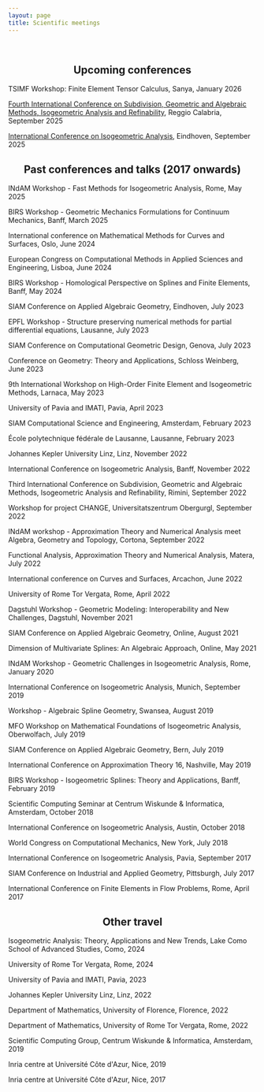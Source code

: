```yaml
---
layout: page
title: Scientific meetings
---
```

<!--<h2 class="message" align="center">Organization</h2>

* Unstructured Spline Technologies (minisymposium)
<br>
[International conference on Isogeometric Analysis](http://iga2020.usacm.org), Banff, (postponed to) November 6-10, 2022
<br>
D. Toshniwal, Y.J. Zhang, G. Elber, J. Peters, X. Wei
* Advances in Isogeometric Analysis and Applications (minisymposium)
<br>
International conference on Curves and Surface, Arcachon, June 20-24, 2022
<br>
D. Toshniwal, X. Wei, Y.J. Zhang
* Multivariate Splines: Theory and Applications (minisymposium)
<br>
[International conference on Approximation Theory and Beyond](https://my.vanderbilt.edu/nashville2020/), Nashville, (postponed to) May 16-19, 2022
<br>
H. Speleers, D. Toshniwal, M. DiPasquale
* Isogeometric Spline Techniques on Complex Geometries (minisymposium)
<br>
[US National Congress on Computational Mechanics](http://16.usnccm.org/), Chicago, July 25-29, 2021
<br>
X. Wei, D. Toshniwal, Y.J. Zhang
* Isogeometric Spline Techniques on Complex Geometries (minisymposium)
<br>
[World Congress on Computational Mechanics](https://www.wccm-eccomas2020.org/), Paris, (cancelled) July 19-24, 2020
<br> 
X. Wei, T. Takacs, D. Toshniwal, Y.J. Zhang, H. Speleers, C. Manni, J. Peters

<h2 class="message" align="center">Participation (since 2017)</h2>-->
<br>


<h2 class="message" align="center">Upcoming conferences</h2>

TSIMF Workshop: Finite Element Tensor Calculus, Sanya, January 2026

[Fourth International Conference on Subdivision, Geometric and Algebraic Methods, Isogeometric Analysis and Refinability](https://smart2025.unirc.it/), Reggio Calabria, September 2025

[International Conference on Isogeometric Analysis](https://iga2025.cimne.com/), Eindhoven, September 2025

<h2 class="message" align="center">Past conferences and talks (2017 onwards)</h2>

INdAM Workshop - Fast Methods for Isogeometric Analysis, Rome, May 2025 

BIRS Workshop - Geometric Mechanics Formulations for Continuum Mechanics, Banff, March 2025

International conference on Mathematical Methods for Curves and Surfaces, Oslo, June 2024 

European Congress on Computational Methods in Applied Sciences and Engineering, Lisboa, June 2024

BIRS Workshop - Homological Perspective on Splines and Finite Elements, Banff, May 2024

SIAM Conference on Applied Algebraic Geometry, Eindhoven, July 2023

EPFL Workshop - Structure preserving numerical methods for partial differential equations, Lausanne, July 2023

SIAM Conference on Computational Geometric Design, Genova, July 2023

Conference on Geometry: Theory and Applications, Schloss Weinberg, June 2023
<!--(http://www.ag.jku.at/conferences/cgta2023/index.shtml)-->

9th International Workshop on High-Order Finite Element and Isogeometric Methods, Larnaca, May 2023
<!--(https://cyprusconferences.org/hofeim2023/)-->

<!--[International Conference on Approximation Theory and Beyond](https://my.vanderbilt.edu/nashville2023/), Nashville, (postponed to) May 2023-->

University of Pavia and IMATI, Pavia, April 2023

SIAM Computational Science and Engineering, Amsterdam, February 2023
<!--(https://www.siam.org/conferences/cm/conference/cse23)-->

École polytechnique fédérale de Lausanne, Lausanne, February 2023

Johannes Kepler University Linz, Linz, November 2022

International Conference on Isogeometric Analysis, Banff, November 2022
<!--http://iga2022.usacm.org/)-->

Third International Conference on Subdivision, Geometric and Algebraic Methods, Isogeometric Analysis and Refinability, Rimini, September 2022
<!--https://events.unibo.it/smart2022)-->

Workshop for project CHANGE, Universitatszentrum Obergurgl, September 2022

<!--[INdAM workshop - Approximation Theory and Numerical Analysis meet Algebra, Geometry and Topology](https://sites.google.com/view/splinescortona2022/home), Cortona, September 2022-->
INdAM workshop - Approximation Theory and Numerical Analysis meet Algebra, Geometry and Topology, Cortona, September 2022

Functional Analysis, Approximation Theory and Numerical Analysis, Matera, July 2022

International conference on Curves and Surfaces, Arcachon, June 2022

University of Rome Tor Vergata, Rome, April 2022

Dagstuhl Workshop - Geometric Modeling: Interoperability and New Challenges, Dagstuhl, November 2021

SIAM Conference on Applied Algebraic Geometry, Online, August 2021

Dimension of Multivariate Splines: An Algebraic Approach, Online, May 2021

INdAM Workshop - Geometric Challenges in Isogeometric Analysis, Rome, January 2020

International Conference on Isogeometric Analysis, Munich, September 2019

Workshop - Algebraic Spline Geometry, Swansea, August 2019

MFO Workshop on Mathematical Foundations of Isogeometric Analysis, Oberwolfach, July 2019

SIAM Conference on Applied Algebraic Geometry, Bern, July 2019

International Conference on Approximation Theory 16, Nashville, May 2019

BIRS Workshop - Isogeometric Splines: Theory and Applications, Banff, February 2019

Scientific Computing Seminar at Centrum Wiskunde & Informatica, Amsterdam, October 2018

International Conference on Isogeometric Analysis, Austin, October 2018

World Congress on Computational Mechanics, New York, July 2018

International Conference on Isogeometric Analysis, Pavia, September 2017

SIAM Conference on Industrial and Applied Geometry, Pittsburgh, July 2017

International Conference on Finite Elements in Flow Problems, Rome, April 2017

<h2 class="message" align="center">Other travel</h2>

Isogeometric Analysis: Theory, Applications and New Trends, Lake Como School
of Advanced Studies, Como, 2024

University of Rome Tor Vergata, Rome, 2024

University of Pavia and IMATI, Pavia, 2023

Johannes Kepler University Linz, Linz, 2022

Department of Mathematics, University of Florence, Florence, 2022

Department of Mathematics, University of Rome Tor Vergata, Rome, 2022

Scientific Computing Group, Centrum Wiskunde & Informatica, Amsterdam, 2019

Inria centre at Université Côte d'Azur, Nice, 2019

Inria centre at Université Côte d'Azur, Nice, 2017

